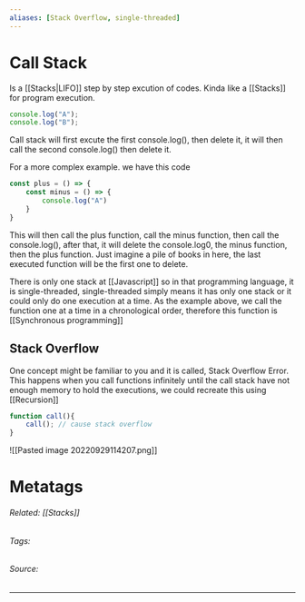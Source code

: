 ```yaml
---
aliases: [Stack Overflow, single-threaded]
---
```

# Call Stack
Is a [[Stacks|LIFO]] step by step excution of codes. Kinda like a [[Stacks]] for program execution. 

```js
console.log("A");
console.log("B");
```

Call stack will first excute the first console.log(), then delete it, it will then call the second console.log() then delete it.

For a more complex example. we have this code
```js
const plus = () => {
	const minus = () => {
		console.log("A")
	}
}
```

This will then call the plus function, call the minus function, then call the console.log(), after that, it will delete the console.log0, the minus function, then the plus function. Just imagine a pile of books in here, the last executed function will be the first one to delete. 

There is only one stack at [[Javascript]] so in that programming language, it is single-threaded, single-threaded simply means it has only one stack or it could only do one execution at a time. As the example above, we call the function one at a time in a chronological order, therefore this function is  [[Synchronous programming]]

## Stack Overflow
One concept might be familiar to you and it is called, Stack Overflow Error. This happens when you call functions infinitely until the call stack have not enough memory to hold the executions, we could recreate this using [[Recursion]]
```js
function call(){
	call(); // cause stack overflow
}
```

![[Pasted image 20220929114207.png]]



# Metatags
###### Related: [[Stacks]]
###### Tags: 
###### Source: 

---